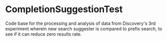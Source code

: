 # CompletionSuggestionTest

Code base for the processing and analysis of data from Discovery's 3rd experiment wherein new search suggester is compared to prefix search, to see if it can reduce zero results rate.
